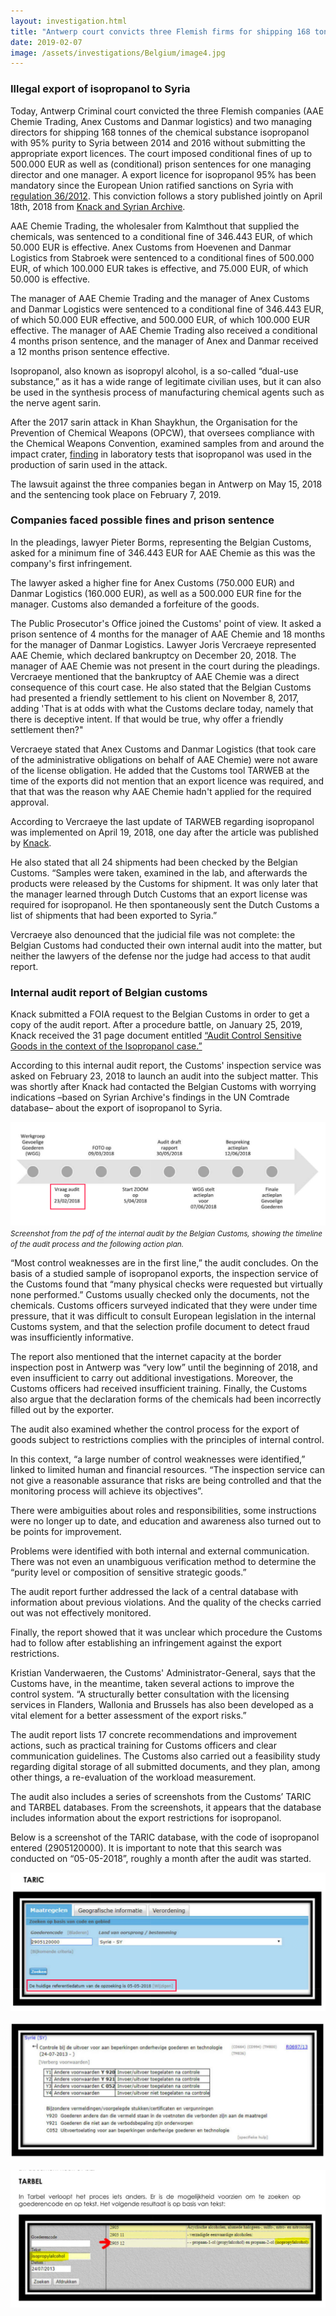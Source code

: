 ```yaml
---
layout: investigation.html
title: "Antwerp court convicts three Flemish firms for shipping 168 tonnes of isopropanol to Syria"
date: 2019-02-07
image: /assets/investigations/Belgium/image4.jpg
---
```


### Illegal export of isopropanol to Syria

Today, Antwerp Criminal court convicted the three Flemish companies (AAE Chemie Trading, Anex Customs and Danmar logistics) and two managing directors for shipping 168 tonnes of the chemical substance isopropanol with 95% purity to Syria between 2014 and 2016 without submitting the appropriate export licences. The court imposed conditional fines of up to 500.000 EUR as well as (conditional) prison sentences for one managing director and one manager. A export licence for isopropanol 95% has been mandatory since the European Union ratified sanctions on Syria with [regulation 36/2012](https://eur-lex.europa.eu/legal-content/EN/TXT/?qid=1493825060366&uri=CELEX:02012R0036-20170321). This conviction follows a story published jointly on April 18th, 2018 from [Knack and Syrian Archive](https://syrianarchive.org/en/investigations/belgium-isopropanol/).

AAE Chemie Trading, the wholesaler from Kalmthout that supplied the chemicals, was sentenced to a conditional fine of 346.443 EUR, of which 50.000 EUR is effective. Anex Customs from Hoevenen and Danmar Logistics from Stabroek were sentenced to a conditional fines of 500.000 EUR, of which 100.000 EUR takes is effective, and 75.000 EUR, of which 50.000 is effective.

The manager of AAE Chemie Trading and the manager of Anex Customs and Danmar Logistics were sentenced to a conditional fine of 346.443 EUR, of which 50.000 EUR effective, and 500.000 EUR, of which 100.000 EUR effective. The manager of AAE Chemie Trading also received a conditional 4 months prison sentence, and the manager of Anex and Danmar received a 12 months prison sentence effective.

Isopropanol, also known as isopropyl alcohol, is a so-called “dual-use substance,” as it has a wide range of legitimate civilian uses, but it can also be used in the synthesis process of manufacturing chemical agents such as the nerve agent sarin.

After the 2017 sarin attack in Khan Shaykhun, the Organisation for the Prevention of Chemical Weapons (OPCW), that oversees compliance with the Chemical Weapons Convention, examined samples from and around the impact crater, [finding](http://www.securitycouncilreport.org/atf/cf/%7b65BFCF9B-6D27-4E9C-8CD3-CF6E4FF96FF9%7d/s_2017_904.pdf) in laboratory tests that isopropanol was used in the production of sarin used in the attack.

The lawsuit against the three companies began in Antwerp on May 15, 2018 and the sentencing took place on February 7, 2019.  

### Companies faced possible fines and prison sentence

In the pleadings, lawyer Pieter Borms, representing the Belgian Customs, asked for a minimum fine of 346.443 EUR for AAE Chemie as this was the company's first infringement.

The lawyer asked a higher fine for Anex Customs (750.000 EUR) and Danmar Logistics (160.000 EUR), as well as a 500.000 EUR fine for the manager. Customs also demanded a forfeiture of the goods.

The Public Prosecutor's Office joined the Customs' point of view. It asked a prison sentence of 4 months for the manager of AAE Chemie and 18 months for the manager of Danmar Logistics.
Lawyer Joris Vercraeye represented AAE Chemie, which declared bankruptcy on December 20, 2018. The manager of AAE Chemie was not present in the court during the pleadings. Vercraeye mentioned that the bankruptcy of AAE Chemie was a direct consequence of this court case. He also stated that the Belgian Customs had presented a friendly settlement to his client on November 8, 2017, adding 'That is at odds with what the Customs declare today, namely that there is deceptive intent. If that would be true, why offer a friendly settlement then?"

Vercraeye stated that Anex Customs and Danmar Logistics (that took care of the administrative obligations on behalf of AAE Chemie) were not aware of the license obligation. He added that the Customs tool TARWEB at the time of the exports did not mention that an export licence was required, and that that was  the reason why AAE Chemie hadn't applied for the required approval.  

According to Vercraeye the last update of TARWEB regarding isopropanol was implemented on April 19, 2018, one day after the article was published by [Knack](https://m.knack.be/nieuws/belgie/isopropanol-schandaal-hoe-een-grondstof-voor-gifgas-door-de-handen-van-de-belgische-douane-glipte/article-longread-1097291.html).

He also stated that all 24 shipments had been checked by the Belgian Customs. “Samples were taken, examined in the lab, and afterwards the products were released by the Customs for shipment. It was only later that the manager learned through Dutch Customs that an export license was required for isopropanol. He then spontaneously sent the Dutch Customs a list of shipments that had been exported to Syria.”

Vercraeye also denounced that the judicial file was not complete: the Belgian Customs had conducted their own internal audit into the matter, but neither the lawyers of the defense nor the judge had access to that audit report.

### Internal audit report of Belgian customs

Knack submitted a FOIA request to the Belgian Customs in order to get a copy of the audit report. After a procedure battle, on January 25, 2019, Knack received the 31 page document entitled [“Audit Control Sensitive Goods in the context of the Isopropanol case.”](https://www.knack.be/nieuws/belgie/de-zaak-isopropanol-audit-hekelt-falende-douanecontrole/article-normal-1422901.html)

According to this internal audit report, the Customs' inspection service was asked on February 23, 2018 to launch an audit into the subject matter. This was shortly after Knack had contacted the Belgian Customs with worrying indications –based on Syrian Archive's findings in the UN Comtrade database– about the export of isopropanol to Syria.

![Internal audit](/assets/investigations/Belgium/image2.png)
<small>*Screenshot from the pdf of the internal audit by the Belgian Customs, showing the timeline of the audit process and the following action plan.*</small>

“Most control weaknesses are in the first line,” the audit concludes. On the basis of a studied sample of isopropanol exports, the inspection service of the Customs found that “many physical checks were requested but virtually none performed.” Customs usually checked only the documents, not the chemicals. Customs officers surveyed indicated that they were under time pressure, that it was difficult to consult European legislation in the internal Customs system, and that the selection profile document to detect fraud was insufficiently informative.

The report also mentioned that the internet capacity at the border inspection post in Antwerp was “very low” until the beginning of 2018, and even insufficient to carry out additional investigations. Moreover, the Customs officers had received insufficient training. Finally, the Customs also argue that the declaration forms of the chemicals had been incorrectly filled out by the exporter.

The audit also examined whether the control process for the export of goods subject to restrictions complies with the principles of internal control.

In this context, “a large number of control weaknesses were identified,” linked to limited human and financial resources. “The inspection service can not give a reasonable assurance that risks are being controlled and that the monitoring process will achieve its objectives”.

There were ambiguities about roles and responsibilities, some instructions were no longer up to date, and education and awareness also turned out to be points for improvement.

Problems were identified with both internal and external communication. There was not even an unambiguous verification method to determine the “purity level or composition of sensitive strategic goods.”

The audit report further addressed the lack of a central database with information about previous violations. And the quality of the checks carried out was not effectively monitored.

Finally, the report showed that it was unclear which procedure the Customs had to follow after establishing an infringement against the export restrictions.

Kristian Vanderwaeren, the Customs' Administrator-General, says that the Customs have, in the meantime, taken several actions to improve the control system. “A structurally better consultation with the licensing services in Flanders, Wallonia and Brussels has also been developed as a vital element for a better assessment of the export risks.”

The audit report lists 17 concrete recommendations and improvement actions, such as practical training for Customs officers and clear communication guidelines. The Customs also carried out a feasibility study regarding digital storage of all submitted documents, and they plan, among other things, a re-evaluation of the workload measurement.

The audit also includes a series of screenshots from the Customs’ TARIC and TARBEL databases. From the screenshots, it appears that the database includes information about the export restrictions for isopropanol.

Below is a screenshot of the TARIC database, with the code of isopropanol entered (2905120000). It is important to note that this search was conducted on “05-05-2018”, roughly a month after the audit was started.

![TARIC database](/assets/investigations/Belgium/image1.png)

![TARIC database](/assets/investigations/Belgium/image3.png)

![TARBEL database](/assets/investigations/Belgium/image5.png)

